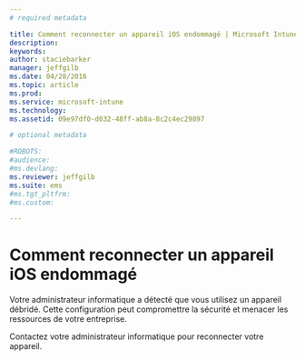```yaml
---
# required metadata

title: Comment reconnecter un appareil iOS endommagé | Microsoft Intune
description:
keywords:
author: staciebarker
manager: jeffgilb
ms.date: 04/28/2016
ms.topic: article
ms.prod:
ms.service: microsoft-intune
ms.technology:
ms.assetid: 09e97df0-d032-48ff-ab8a-8c2c4ec29897

# optional metadata

#ROBOTS:
#audience:
#ms.devlang:
ms.reviewer: jeffgilb
ms.suite: ems
#ms.tgt_pltfrm:
#ms.custom:

---
```


# Comment reconnecter un appareil iOS endommagé
Votre administrateur informatique a détecté que vous utilisez un appareil débridé. Cette configuration peut compromettre la sécurité et menacer les ressources de votre entreprise.

Contactez votre administrateur informatique pour reconnecter votre appareil.



<!--HONumber=May16_HO1-->


